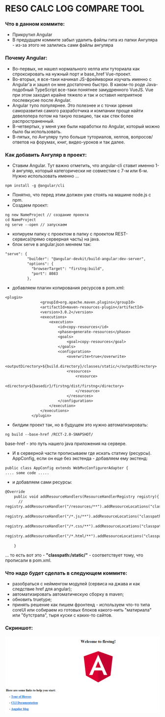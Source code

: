 # RESO CALC LOG COMPARE TOOL


### Что в данном коммите:

* Прикрутил Angular
* В предудщем коммите забыл удалить файлы гита из папки Ангуляра - из-за этого не залились сами файлы ангуляра

### Почему Angular:

* Во-первых, не нашел нормального хелпа или туториала как спроксировать на нужный порт и base_href Vue-проект.
* Во-вторых, я все-таки начинал JS-фреймворки изучать именно с Angular'а и зашел он мне достаточно быстро. В каком-то роде Java-подобный TypeScript все-таки понятнее замудренного VueJS. Vue при этом заходил крайне тяжело и так и оставил неприятное послевкусие после Angular.
* Angular тупо популярнее. Это полезнее и с точки зрения саморазвития самого разработчика и компании проще найти девелопера потом на такую позицию, так как стек более распространенный.
* В-четвертых, у меня уже были наработки по Angular, который можно было бы использовать.
* В-пятых, по Ангуляру тупо больше туториалов, хелпов, вопросов/ответов на форумах, книг, видео-уроков и так далее.

### Как добавить Ангуляр в проект:

* Ставим Angular. Тут важно отметить, что angular-cli ставит именно 1-й ангуляр, который категорически не совместим с 7-м или 6-м.  Нужно использовать именно ...

```
npm install -g @angular/cli
```
* Понятно, что перед этим должен уже стоять на машине node.js с npm.
* Создаем проект:

```
ng new NameProject // создание проекта
cd NameProject
ng serve --open // запускаем
```
* копируем папку с проектом в папку с проектом REST-сервиса(прямо серверная часть) на java.
* блок serve в angular.json меняем так:

```
"serve": {
          "builder": "@angular-devkit/build-angular:dev-server",
          "options": {
            "browserTarget": "firstng:build",
            "port": 8083
          },
```
* добавляем плагин копирования ресурсов в pom.xml:

```
<plugin>
                <groupId>org.apache.maven.plugins</groupId>
                <artifactId>maven-resources-plugin</artifactId>
                <version>3.0.2</version>
                <executions>
                    <execution>
                        <id>copy-resources</id>
                        <phase>generate-resources</phase>
                        <goals>
                            <goal>copy-resources</goal>
                        </goals>
                        <configuration>
                            <overwrite>true</overwrite>
                            <outputDirectory>${build.directory}/classes/static/</outputDirectory>
                            <resources>
                                <resource>
                                    <directory>${basedir}/firstng/dist/firstng</directory>
                                </resource>
                            </resources>
                        </configuration>
                    </execution>
                </executions>
            </plugin>

```

* билдим проект так, но в будущем это нужно автоматизировать:

```
ng build --base-href /RCCT-2.0-SNAPSHOT/

```

base-href - это путь нашего java приложения на сервере. 

* И в серверной части прописываем где искать статику (ресурсы). AppConfig, если он еще без экстенда - добавляем ему экстенд:

```
public class AppConfig extends WebMvcConfigurerAdapter {
.... some code .....

```

* и добавляем сами ресурсы:

```
@Override
    public void addResourceHandlers(ResourceHandlerRegistry registry){
      //  registry.addResourceHandler("/resources/**").addResourceLocations("classpath:/static/");
        registry.addResourceHandler("/*.js/**").addResourceLocations("classpath:/static/");
        registry.addResourceHandler("/*.css/**").addResourceLocations("classpath:/static/");
        registry.addResourceHandler("/*.html/**").addResourceLocations("classpath:/static/");

    }

```

... то  есть вот это - **"classpath:/static/"** - соответствует тому, что прописали в pom.xml.


### Что надо будет сделать в следующем коммите:

* разобраться с нейменгом модулей (сервиса на джава и как следствие href для angular);
* автоматизировать автоматическую сборку в maven;
* обновить truetype;
* принять решение как пишем фронтенд - используем что-то типа coreUI или собираем из готовых блоков какого-нить "матириала" или "бутстрапа", тыря куски с каких-то сайтов.


### Скриншот:

![screenshot](image.png)

```








